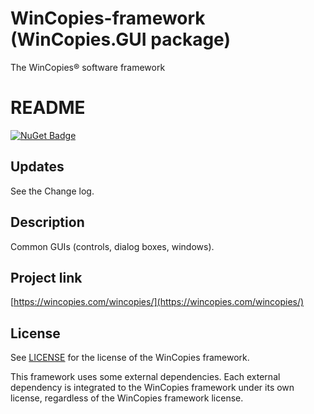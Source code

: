 ﻿WinCopies-framework (WinCopies.GUI package)
===========================================

The WinCopies® software framework

README
======

[![NuGet Badge](https://buildstats.info/nuget/WinCopies.GUI)](https://www.nuget.org/packages/WinCopies.GUI/)

Updates
-------

See the Change log.

Description
-----------

Common GUIs (controls, dialog boxes, windows).

Project link
------------

[https://wincopies.com/wincopies/](https://wincopies.com/wincopies/)

License
-------

See [LICENSE](https://github.com/pierresprim/WinCopies-framework/blob/master/LICENSE) for the license of the WinCopies framework.

This framework uses some external dependencies. Each external dependency is integrated to the WinCopies framework under its own license, regardless of the WinCopies framework license.
